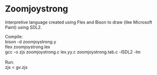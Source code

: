 # Zoomjoystrong
Interpretive language created using Flex and Bison to draw (like Microsoft Paint) using SDL2.<br />

Compile: <br />
bison -d zoomjoystrong.y <br />
flex zoomjoystrong.lex <br />
gcc -o zjs zoomjoystrong.c lex.yy.c zoomjoystrong.tab.c -lSDL2 -lm <br />
<br />
Run: <br />
zjs < gv.zjs <br />
